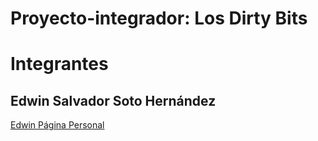 # Proyecto-integrador: Los Dirty Bits

# Integrantes

## Edwin Salvador Soto Hernández
[Edwin Página Personal](https://edwinsotohz.github.io/)